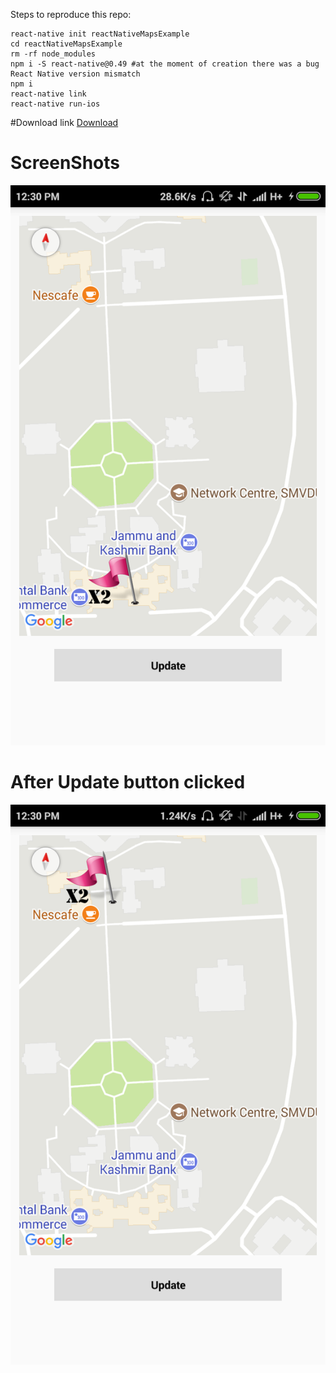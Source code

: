 Steps to reproduce this repo:

```
react-native init reactNativeMapsExample
cd reactNativeMapsExample
rm -rf node_modules
npm i -S react-native@0.49 #at the moment of creation there was a bug React Native version mismatch
npm i
react-native link
react-native run-ios

```
#Download link 
[Download](https://drive.google.com/open?id=1FruH17P-1atICjAxrW3nS1kp7iPlGyqn)

# ScreenShots

![Alt text](Screenshots/Screenshot_2018-05-28-12-30-29-504_com.gpslocator.png?raw=true "")

# After Update button clicked

![Alt text](Screenshots/Screenshot_2018-05-28-12-30-36-704_com.gpslocator.png?raw=true "")